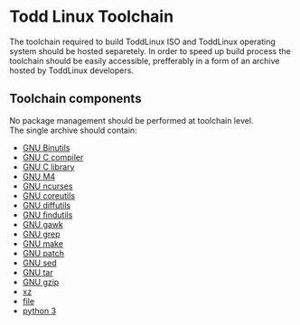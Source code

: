 # Todd Linux Toolchain
The toolchain required to build ToddLinux ISO and ToddLinux operating system should be hosted separetely. In order to speed up build process the toolchain should be easily accessible, prefferably in a form of an archive hosted by ToddLinux developers.

## Toolchain components
No package management should be performed at toolchain level. \
The single archive should contain:
- [GNU Binutils](https://www.gnu.org/software/binutils/)
- [GNU C compiler](https://gcc.gnu.org/)
- [GNU C library](https://www.gnu.org/software/libc/)
- [GNU M4](https://www.gnu.org/software/m4/)
- [GNU ncurses](https://www.gnu.org/software/ncurses/)
- [GNU coreutils](https://www.gnu.org/software/coreutils/)
- [GNU diffutils](https://www.gnu.org/software/diffutils/)
- [GNU findutils](https://www.gnu.org/software/findutils/)
- [GNU gawk](https://www.gnu.org/software/gawk/)
- [GNU grep](https://www.gnu.org/software/grep/)
- [GNU make](https://www.gnu.org/software/make/)
- [GNU patch](https://www.gnu.org/software/patch)
- [GNU sed](https://www.gnu.org/software/sed/)
- [GNU tar](https://www.gnu.org/software/tar/)
- [GNU gzip](https://www.gnu.org/software/gzip)
- [xz](https://tukaani.org/xz/)
- [file](ftp://ftp.astron.com/pub/file/)
- [python 3](https://www.python.org/)